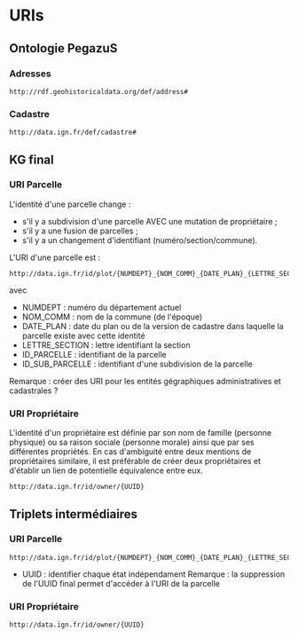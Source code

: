 # URIs

## Ontologie PegazuS
### Adresses
```
http://rdf.geohistoricaldata.org/def/address#
```
### Cadastre
```
http://data.ign.fr/def/cadastre#
```

## KG final
### URI Parcelle
L'identité d'une parcelle change :
- s'il y a subdivision d'une parcelle AVEC une mutation de propriétaire ;
- s'il y a une fusion de parcelles ;
- s'il y a un changement d'identifiant (numéro/section/commune).

L'URI d'une parcelle est :
```
http://data.ign.fr/id/plot/{NUMDEPT}_{NOM_COMM}_{DATE_PLAN}_{LETTRE_SECTION}_{ID_PARCELLE}_{ID_SUB_PARCELLE}
```
avec 
- NUMDEPT : numéro du département actuel
- NOM_COMM : nom de la commune (de l'époque)
- DATE_PLAN : date du plan ou de la version de cadastre dans laquelle la parcelle existe avec cette identité
- LETTRE_SECTION : lettre identifiant la section
- ID_PARCELLE : identifiant de la parcelle
- ID_SUB_PARCELLE : identifiant d'une subdivision de la parcelle

Remarque : créer des URI pour les entités gégraphiques administratives et cadastrales ?

### URI Propriétaire
L'identité d'un propriétaire est définie par son nom de famille (personne physique) ou sa raison sociale (personne morale) ainsi que par ses différentes propriétés. 
En cas d'ambiguité entre deux mentions de propriétaires similaire, il est préférable de créer deux propriétaires et d'établir un lien de potentielle équivalence entre eux.
```
http://data.ign.fr/id/owner/{UUID}
```

## Triplets intermédiaires
### URI Parcelle
```
http://data.ign.fr/id/plot/{NUMDEPT}_{NOM_COMM}_{DATE_PLAN}_{LETTRE_SECTION}_{ID_PARCELLE}_{ID_SUB_PARCELLE}_{UUID}
```
- UUID : identifier chaque état indépendament
Remarque : la suppression de l'UUID final permet d'accéder à l'URI de la parcelle

### URI Propriétaire
```
http://data.ign.fr/id/owner/{UUID}
```